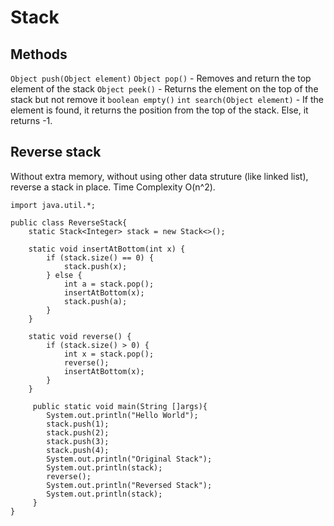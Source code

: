 # Stack
## Methods
`Object push(Object element)`
`Object pop()` - Removes and return the top element of the stack
`Object peek()` - Returns the element on the top of the stack but not remove it
`boolean empty()`
`int search(Object element)` - If the element is found, it returns the position from the top of the stack. Else, it returns -1.


## Reverse stack
Without extra memory, without using other data struture (like linked list), reverse a stack in place.
Time Complexity O(n^2).
```
import java.util.*;

public class ReverseStack{
    static Stack<Integer> stack = new Stack<>();

    static void insertAtBottom(int x) {
        if (stack.size() == 0) {
            stack.push(x);
        } else {
            int a = stack.pop();
            insertAtBottom(x);
            stack.push(a);
        }
    }

    static void reverse() {
        if (stack.size() > 0) {
            int x = stack.pop();
            reverse();
            insertAtBottom(x);
        }
    }

     public static void main(String []args){
        System.out.println("Hello World");
        stack.push(1);
        stack.push(2);
        stack.push(3);
        stack.push(4);
        System.out.println("Original Stack");
        System.out.println(stack);
        reverse();
        System.out.println("Reversed Stack");
        System.out.println(stack);
     }
}
```

